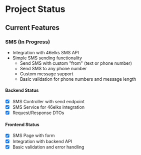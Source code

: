 # Project Status

## Current Features

### SMS (In Progress)
- Integration with 46elks SMS API
- Simple SMS sending functionality
  - Send SMS with custom "from" (text or phone number)
  - Send SMS to any phone number
  - Custom message support
  - Basic validation for phone numbers and message length

#### Backend Status
- [x] SMS Controller with send endpoint
- [x] SMS Service for 46elks integration
- [x] Request/Response DTOs

#### Frontend Status
- [x] SMS Page with form
- [x] Integration with backend API
- [x] Basic validation and error handling 